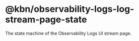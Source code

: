 # @kbn/observability-logs-log-stream-page-state

The state machine of the Observability Logs UI stream page.
